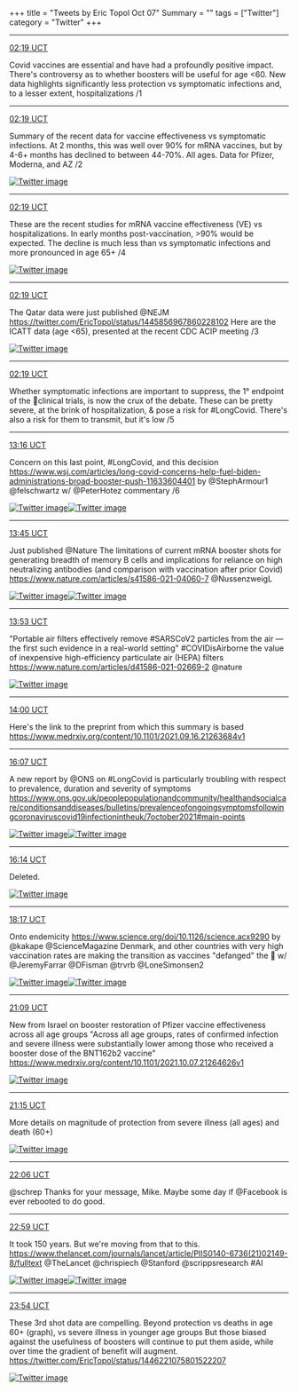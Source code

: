+++
title = "Tweets by Eric Topol Oct 07"
Summary = ""
tags = ["Twitter"]
category = "Twitter"
+++


---

<a href="https://twitter.com/erictopol/status/1445936866025304066" target="_blank" rel="noreferer">02:19 UCT</a>

Covid vaccines are essential and have had a profoundly positive impact. 
There's controversy as to whether boosters will be useful for age &lt;60. 
New data highlights significantly less protection vs symptomatic infections and, to a lesser extent,  hospitalizations /1



---

<a href="https://twitter.com/erictopol/status/1445936870634885123" target="_blank" rel="noreferer">02:19 UCT</a>

Summary of the recent data for vaccine effectiveness vs symptomatic infections. At 2 months, this was well over 90% for mRNA vaccines, but by 4-6+ months has declined to between 44-70%.
All ages. 
Data for Pfizer, Moderna, and AZ /2 

<a href="FBD7fWoVQAAZAuk.jpg"  ><img src="FBD7fWoVQAAZAuk.jpg" alt="Twitter image" ></img></a>

---

<a href="https://twitter.com/erictopol/status/1445936878734036997" target="_blank" rel="noreferer">02:19 UCT</a>

These are the recent studies for mRNA vaccine effectiveness (VE) vs hospitalizations. In early months post-vaccination, &gt;90% would be expected. The decline is much less than vs symptomatic infections and more pronounced in age 65+ /4 

<a href="FBD9TN6UYAU8-G2.jpg"  ><img src="FBD9TN6UYAU8-G2.jpg" alt="Twitter image" ></img></a>

---

<a href="https://twitter.com/erictopol/status/1445936876012015623" target="_blank" rel="noreferer">02:19 UCT</a>

The Qatar data were just published @NEJM
https://twitter.com/EricTopol/status/1445856967860228102
Here are the ICATT data (age &lt;65), presented at the recent CDC ACIP meeting /3 

<a href="FBD8LwSUYAA70Ms.jpg"  ><img src="FBD8LwSUYAA70Ms.jpg" alt="Twitter image" ></img></a>

---

<a href="https://twitter.com/erictopol/status/1445936880889958400" target="_blank" rel="noreferer">02:19 UCT</a>

Whether symptomatic infections are important to suppress, the 1° endpoint of the 💉clinical trials, is now the crux of the debate. These can be pretty severe, at the brink of hospitalization, &amp; pose  a risk for #LongCovid. There's also a risk for them to transmit, but it's low /5



---

<a href="https://twitter.com/erictopol/status/1446102060215128077" target="_blank" rel="noreferer">13:16 UCT</a>

Concern on this last point, #LongCovid, and this decision
https://www.wsj.com/articles/long-covid-concerns-help-fuel-biden-administrations-broad-booster-push-11633604401 by @StephArmour1 @felschwartz w/ @PeterHotez commentary /6 

<a href="FBGVnQzVkAIWytQ.jpg"  ><img src="FBGVnQzVkAIWytQ.jpg" alt="Twitter image" ></img></a><a href="FBGVp9bUUAEQJXU.png"  ><img src="FBGVp9bUUAEQJXU.png" alt="Twitter image" ></img></a>

---

<a href="https://twitter.com/erictopol/status/1446109517024948236" target="_blank" rel="noreferer">13:45 UCT</a>

Just published @Nature 
The limitations of current mRNA booster shots for generating breadth of memory B cells and implications for reliance on high neutralizing antibodies (and comparison with vaccination after prior Covid) https://www.nature.com/articles/s41586-021-04060-7
@NussenzweigL 

<a href="FBGbxUfUcAcZv9V.jpg"  ><img src="FBGbxUfUcAcZv9V.jpg" alt="Twitter image" ></img></a><a href="FBGb2H0VEAAnxTF.jpg"  ><img src="FBGb2H0VEAAnxTF.jpg" alt="Twitter image" ></img></a>

---

<a href="https://twitter.com/erictopol/status/1446111354234966024" target="_blank" rel="noreferer">13:53 UCT</a>

"Portable air filters effectively remove #SARSCoV2 particles from the air — the first such evidence in a real-world setting"
#COVIDisAirborne the value of inexpensive high-efficiency particulate air (HEPA) filters
https://www.nature.com/articles/d41586-021-02669-2 @nature 

<a href="FBGeag5VcA486Rh.jpg"  ><img src="FBGeag5VcA486Rh.jpg" alt="Twitter image" ></img></a>

---

<a href="https://twitter.com/erictopol/status/1446113081126309903" target="_blank" rel="noreferer">14:00 UCT</a>

Here's the link to the preprint from which this summary is based
https://www.medrxiv.org/content/10.1101/2021.09.16.21263684v1



---

<a href="https://twitter.com/erictopol/status/1446145254575407111" target="_blank" rel="noreferer">16:07 UCT</a>

A new report by @ONS on #LongCovid is particularly troubling with respect to prevalence, duration and severity of symptoms
https://www.ons.gov.uk/peoplepopulationandcommunity/healthandsocialcare/conditionsanddiseases/bulletins/prevalenceofongoingsymptomsfollowingcoronaviruscovid19infectionintheuk/7october2021#main-points 

<a href="FBG9LYuVcAUPIy7.png"  ><img src="FBG9LYuVcAUPIy7.png" alt="Twitter image" ></img></a><a href="FBG9NTeVUAYytuA.png"  ><img src="FBG9NTeVUAYytuA.png" alt="Twitter image" ></img></a>

---

<a href="https://twitter.com/erictopol/status/1446146863023865869" target="_blank" rel="noreferer">16:14 UCT</a>

Deleted. 

<a href="FBG-4cyUYAYdZed.jpg"  ><img src="FBG-4cyUYAYdZed.jpg" alt="Twitter image" ></img></a>

---

<a href="https://twitter.com/erictopol/status/1446177864659832844" target="_blank" rel="noreferer">18:17 UCT</a>

Onto endemicity
https://www.science.org/doi/10.1126/science.acx9290
by @kakape @ScienceMagazine 
Denmark, and other countries with very high vaccination rates are making the transition as vaccines "defanged" the 🦠
w/ @JeremyFarrar @DFisman @trvrb @LoneSimonsen2 

<a href="FBHZiZ_VEAsoLjB.png"  ><img src="FBHZiZ_VEAsoLjB.png" alt="Twitter image" ></img></a><a href="FBHZj2CUcAIq0jJ.jpg"  ><img src="FBHZj2CUcAIq0jJ.jpg" alt="Twitter image" ></img></a>

---

<a href="https://twitter.com/erictopol/status/1446221075801522207" target="_blank" rel="noreferer">21:09 UCT</a>

New from Israel on booster restoration of Pfizer vaccine effectiveness across all age groups
"Across all age groups, rates of confirmed infection and severe illness were substantially lower among those who received a booster dose of the BNT162b2 vaccine"
https://www.medrxiv.org/content/10.1101/2021.10.07.21264626v1 

<a href="FBIB8OLVQCUQ7W4.jpg"  ><img src="FBIB8OLVQCUQ7W4.jpg" alt="Twitter image" ></img></a>

---

<a href="https://twitter.com/erictopol/status/1446222771042729999" target="_blank" rel="noreferer">21:15 UCT</a>

More details on magnitude of protection from severe illness (all ages) and death (60+) 

<a href="FBIDkKAVQBgixkd.jpg"  ><img src="FBIDkKAVQBgixkd.jpg" alt="Twitter image" ></img></a>

---

<a href="https://twitter.com/erictopol/status/1446235488629637121" target="_blank" rel="noreferer">22:06 UCT</a>

@schrep Thanks for your message, Mike.  Maybe some day if @Facebook is ever rebooted to do good.



---

<a href="https://twitter.com/erictopol/status/1446248941960318981" target="_blank" rel="noreferer">22:59 UCT</a>

It took 150 years. But we're moving from that to this.
https://www.thelancet.com/journals/lancet/article/PIIS0140-6736(21)02149-8/fulltext @TheLancet @chrispiech @Stanford @scrippsresearch #AI 

<a href="FBIbGkrVEAEQtlN.jpg"  ><img src="FBIbGkrVEAEQtlN.jpg" alt="Twitter image" ></img></a><a href="FBIbKtzUUAALlhG.jpg"  ><img src="FBIbKtzUUAALlhG.jpg" alt="Twitter image" ></img></a>

---

<a href="https://twitter.com/erictopol/status/1446262783910158336" target="_blank" rel="noreferer">23:54 UCT</a>

These 3rd shot data are compelling.
Beyond protection vs deaths in age 60+ (graph), vs severe illness in younger age groups
But those biased against the usefulness of boosters will continue to put them aside, while over time the gradient of benefit will augment.  https://twitter.com/EricTopol/status/1446221075801522207

<a href="FBInUY3VEAEkXYM.jpg"  ><img src="FBInUY3VEAEkXYM.jpg" alt="Twitter image" ></img></a>